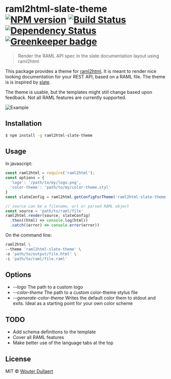 # raml2html-slate-theme [![NPM version][npm-image]][npm-url] [![Build Status][travis-image]][travis-url] [![Dependency Status][daviddm-image]][daviddm-url] [![Greenkeeper badge][greenkeeper-image]][greenkeeper-url]

> Render the RAML API spec in the slate documentation layout using raml2html

This package provides a theme for [raml2html](https://github.com/raml2html/raml2html). It is meant to render nice looking documentation for your REST API, based on a RAML file.
The theme is is inspired by [slate](https://github.com/lord/slate).

The theme is usable, but the templates might still change based upon feedback. Not all RAML features are currently supported.

![Example](https://raw.github.com/wdullaer/raml2slate/gh-pages/example-image.png)

## Installation

```sh
$ npm install -g raml2html-slate-theme
```

## Usage
In javascript:
```js
const raml2html = require('raml2html');
const options = {
  'logo': '/path/to/my/logo.png',
  'color-theme': 'path/to/my/color-theme.styl'
}
const slateConfig = raml2html.getConfigForTheme('raml2html-slate-theme', options);

// source can be a filename, url or parsed RAML object
const source = 'path/to/raml/file'
raml2html.render(source, slateConfig)
  .then((html) => console.log(html))
  .catch((error) => console.error(error))
```

On the command line:
```bash
raml2html \
--theme 'raml2html-slate-theme' \
-o 'path/to/output/file.html' \
-i 'path/to/raml/file.raml'
```

## Options

* *--logo* The path to a custom logo
* *--color-theme* The path to a custom color-theme stylus file
* *--generate-color-theme* Writes the default color them to stdout and exits. Ideal as a starting point for your own color scheme

## TODO
* Add schema definitions to the template
* Cover all RAML features
* Make better use of the language tabs at the top

## License

MIT © [Wouter Dullaert](https://wdullaer.com)


[npm-image]: https://badge.fury.io/js/raml2html-slate-theme.svg
[npm-url]: https://npmjs.org/package/raml2html-slate-theme
[travis-image]: https://travis-ci.org/wdullaer/raml2html-slate-theme.svg?branch=master
[travis-url]: https://travis-ci.org/wdullaer/raml2html-slate-theme
[daviddm-image]: https://david-dm.org/wdullaer/raml2html-slate-theme.svg?theme=shields.io
[daviddm-url]: https://david-dm.org/wdullaer/raml2html-slate-theme
[greenkeeper-image]: https://badges.greenkeeper.io/wdullaer/raml2html-slate-theme.svg
[greenkeeper-url]: https://greenkeeper.io/
